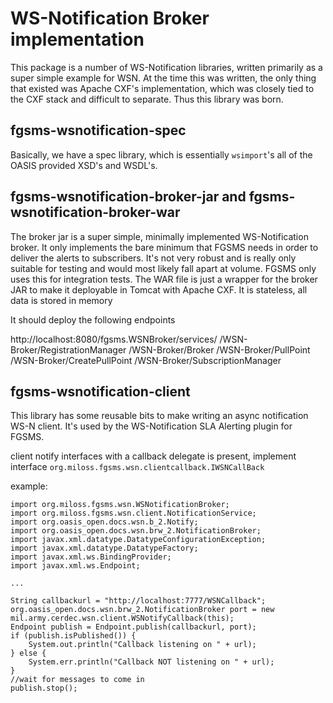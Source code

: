 # WS-Notification Broker implementation

This package is a number of WS-Notification libraries, written primarily as a super
simple example for WSN. At the time this was written, the only thing
that existed was Apache CXF's implementation, which was closely tied to
the CXF stack and difficult to separate. Thus this library was born.

## fgsms-wsnotification-spec
Basically, we have a spec library, which is essentially `wsimport`'s all of the
OASIS provided XSD's and WSDL's. 


## fgsms-wsnotification-broker-jar and fgsms-wsnotification-broker-war

The broker jar is a super simple, minimally implemented WS-Notification broker.
It only implements the bare minimum that FGSMS needs in order to deliver the 
alerts to subscribers. It's not very robust and is really only suitable for testing
and would most likely fall apart at volume. FGSMS only uses this for integration
tests. The WAR file is just a wrapper for the broker JAR to make it deployable
in Tomcat with Apache CXF. It is stateless, all data is stored in memory 

It should deploy the following endpoints

http://localhost:8080/fgsms.WSNBroker/services/
/WSN-Broker/RegistrationManager
/WSN-Broker/Broker
/WSN-Broker/PullPoint
/WSN-Broker/CreatePullPoint
/WSN-Broker/SubscriptionManager


## fgsms-wsnotification-client

This library has some reusable bits to make writing an async notification WS-N
client. It's used by the WS-Notification SLA Alerting plugin for FGSMS.



client notify interfaces with a callback delegate is present, implement interface 
`org.miloss.fgsms.wsn.clientcallback.IWSNCallBack`


example:

````
import org.miloss.fgsms.wsn.WSNotificationBroker;
import org.miloss.fgsms.wsn.client.NotificationService;
import org.oasis_open.docs.wsn.b_2.Notify;
import org.oasis_open.docs.wsn.brw_2.NotificationBroker;
import javax.xml.datatype.DatatypeConfigurationException;
import javax.xml.datatype.DatatypeFactory;
import javax.xml.ws.BindingProvider;
import javax.xml.ws.Endpoint;

...

String callbackurl = "http://localhost:7777/WSNCallback";
org.oasis_open.docs.wsn.brw_2.NotificationBroker port = new mil.army.cerdec.wsn.client.WSNotifyCallback(this);
Endpoint publish = Endpoint.publish(callbackurl, port);
if (publish.isPublished()) {
    System.out.println("Callback listening on " + url);
} else {
    System.err.println("Callback NOT listening on " + url);
}
//wait for messages to come in
publish.stop();
````
